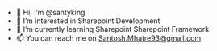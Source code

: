 - 👋 Hi, I’m @santyking
- 👀 I’m interested in Sharepoint Development
- 🌱 I’m currently learning Sharepoint Sharepoint Framework
- 📫 You can reach me on Santosh.Mhatre93@gmail.com

<!---
santyking/santyking is a ✨ special ✨ repository because its `README.md` (this file) appears on your GitHub profile.
You can click the Preview link to take a look at your changes.
--->
